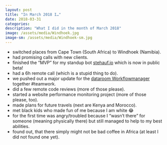 ```yaml
---
layout: post
title: "In March 2018 I…"
date: 2018-03-31
categories:
description: "What I did in the month of March 2018"
image: /assets/media/Windhoek.jpg
image-sm: /assets/media/Windhoek-sm.jpg
---
```

- switched places from Cape Town (South Africa) to Windhoek (Namibia).
- had promising calls with new clients.
- finished the “MVP” for my standup bot [stehauf.io](https://www.stehauf.io) which is now in public beta!
- had a 6h remote call (which is a stupid thing to do).
- we pushed out a major update for the [dataroom Workflowmanager](https://wfm.data-room.de/en) together #teamwork.
- did a few remote code reviews (more of those please).
- started a website performance monitoring project (more of those please, too).
- made plans for future travels (next are Kenya and Morocco).
- met black kids who made fun of me because I am white 😂
- for the first time was angry/troubled because I “wasn’t there” for someone (meaning physically there) but still managed to help to my best abilities.
- found out, that there simply might not be bad coffee in Africa (at least I did not found one yet).
